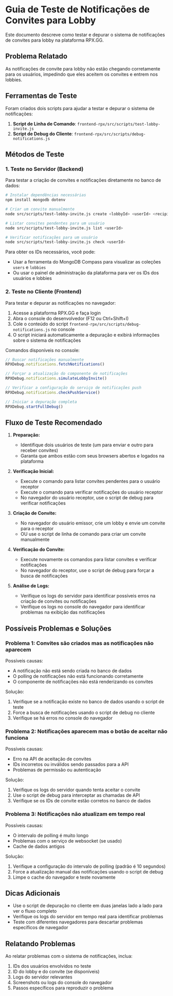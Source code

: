 # Guia de Teste de Notificações de Convites para Lobby

Este documento descreve como testar e depurar o sistema de notificações de convites para lobby na plataforma RPX.GG.

## Problema Relatado

As notificações de convite para lobby não estão chegando corretamente para os usuários, impedindo que eles aceitem os convites e entrem nos lobbies.

## Ferramentas de Teste

Foram criados dois scripts para ajudar a testar e depurar o sistema de notificações:

1. **Script de Linha de Comando**: `frontend-rpx/src/scripts/test-lobby-invite.js`
2. **Script de Debug do Cliente**: `frontend-rpx/src/scripts/debug-notifications.js`

## Métodos de Teste

### 1. Teste no Servidor (Backend)

Para testar a criação de convites e notificações diretamente no banco de dados:

```bash
# Instalar dependências necessárias
npm install mongodb dotenv

# Criar um convite manualmente
node src/scripts/test-lobby-invite.js create <lobbyId> <userId> <recipientId>

# Listar convites pendentes para um usuário
node src/scripts/test-lobby-invite.js list <userId>

# Verificar notificações para um usuário
node src/scripts/test-lobby-invite.js check <userId>
```

Para obter os IDs necessários, você pode:
- Usar a ferramenta do MongoDB Compass para visualizar as coleções `users` e `lobbies`
- Ou usar o painel de administração da plataforma para ver os IDs dos usuários e lobbies

### 2. Teste no Cliente (Frontend)

Para testar e depurar as notificações no navegador:

1. Acesse a plataforma RPX.GG e faça login
2. Abra o console do desenvolvedor (F12 ou Ctrl+Shift+I)
3. Cole o conteúdo do script `frontend-rpx/src/scripts/debug-notifications.js` no console
4. O script iniciará automaticamente a depuração e exibirá informações sobre o sistema de notificações

Comandos disponíveis no console:

```javascript
// Buscar notificações manualmente
RPXDebug.notifications.fetchNotifications()

// Forçar a atualização do componente de notificações
RPXDebug.notifications.simulateLobbyInvite()

// Verificar a configuração do serviço de notificações push
RPXDebug.notifications.checkPushService()

// Iniciar a depuração completa
RPXDebug.startFullDebug()
```

## Fluxo de Teste Recomendado

1. **Preparação:**
   - Identifique dois usuários de teste (um para enviar e outro para receber convites)
   - Garanta que ambos estão com seus browsers abertos e logados na plataforma

2. **Verificação Inicial:**
   - Execute o comando para listar convites pendentes para o usuário receptor
   - Execute o comando para verificar notificações do usuário receptor
   - No navegador do usuário receptor, use o script de debug para verificar notificações

3. **Criação de Convite:**
   - No navegador do usuário emissor, crie um lobby e envie um convite para o receptor
   - OU use o script de linha de comando para criar um convite manualmente

4. **Verificação do Convite:**
   - Execute novamente os comandos para listar convites e verificar notificações
   - No navegador do receptor, use o script de debug para forçar a busca de notificações

5. **Análise de Logs:**
   - Verifique os logs do servidor para identificar possíveis erros na criação de convites ou notificações
   - Verifique os logs no console do navegador para identificar problemas na exibição das notificações

## Possíveis Problemas e Soluções

### Problema 1: Convites são criados mas as notificações não aparecem

Possíveis causas:
- A notificação não está sendo criada no banco de dados
- O polling de notificações não está funcionando corretamente
- O componente de notificações não está renderizando os convites

Solução:
1. Verifique se a notificação existe no banco de dados usando o script de teste
2. Force a busca de notificações usando o script de debug no cliente
3. Verifique se há erros no console do navegador

### Problema 2: Notificações aparecem mas o botão de aceitar não funciona

Possíveis causas:
- Erro na API de aceitação de convites
- IDs incorretos ou inválidos sendo passados para a API
- Problemas de permissão ou autenticação

Solução:
1. Verifique os logs do servidor quando tenta aceitar o convite
2. Use o script de debug para interceptar as chamadas de API
3. Verifique se os IDs de convite estão corretos no banco de dados

### Problema 3: Notificações não atualizam em tempo real

Possíveis causas:
- O intervalo de polling é muito longo
- Problemas com o serviço de websocket (se usado)
- Cache de dados antigos

Solução:
1. Verifique a configuração do intervalo de polling (padrão é 10 segundos)
2. Force a atualização manual das notificações usando o script de debug
3. Limpe o cache do navegador e teste novamente

## Dicas Adicionais

- Use o script de depuração no cliente em duas janelas lado a lado para ver o fluxo completo
- Verifique os logs do servidor em tempo real para identificar problemas
- Teste com diferentes navegadores para descartar problemas específicos de navegador

## Relatando Problemas

Ao relatar problemas com o sistema de notificações, inclua:

1. IDs dos usuários envolvidos no teste
2. ID do lobby e do convite (se disponíveis)
3. Logs do servidor relevantes
4. Screenshots ou logs do console do navegador
5. Passos específicos para reproduzir o problema 
